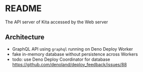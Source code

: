 # README

The API server of Kita accessed by the Web server

## Architecture

- GraphQL API using `graphql` running on Deno Deploy Worker
- fake in-memory database without persistence across Workers
- todo: use Deno Deploy Coordinator for database
  https://github.com/denoland/deploy_feedback/issues/88
